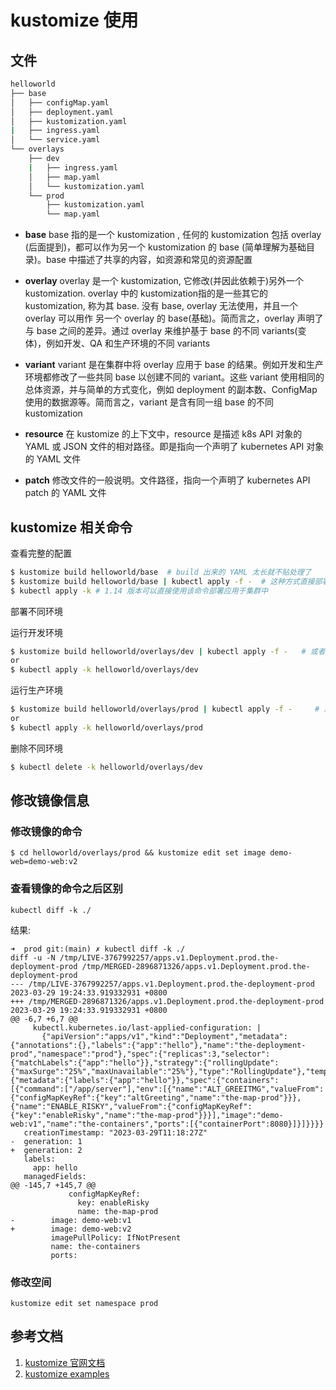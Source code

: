 # kustomize 使用

## 文件

```sh 
helloworld
├── base
│   ├── configMap.yaml
│   ├── deployment.yaml
│   ├── kustomization.yaml
|   ├── ingress.yaml
│   └── service.yaml   
└── overlays
    ├── dev
    |   ├── ingress.yaml
    │   ├── map.yaml
    │   └── kustomization.yaml
    └── prod
        ├── kustomization.yaml
        └── map.yaml
```
* **base**
base 指的是一个 kustomization , 任何的 kustomization 包括 overlay (后面提到)，都可以作为另一个 kustomization 的 base (简单理解为基础目录)。base 中描述了共享的内容，如资源和常见的资源配置

* **overlay**
overlay 是一个 kustomization, 它修改(并因此依赖于)另外一个 kustomization. overlay 中的 kustomization指的是一些其它的 kustomization, 称为其 base. 没有 base, overlay 无法使用，并且一个 overlay 可以用作 另一个 overlay 的 base(基础)。简而言之，overlay 声明了与 base 之间的差异。通过 overlay 来维护基于 base 的不同 variants(变体)，例如开发、QA 和生产环境的不同 variants

* **variant**
variant 是在集群中将 overlay 应用于 base 的结果。例如开发和生产环境都修改了一些共同 base 以创建不同的 variant。这些 variant 使用相同的总体资源，并与简单的方式变化，例如 deployment 的副本数、ConfigMap使用的数据源等。简而言之，variant 是含有同一组 base 的不同 kustomization

* **resource**
在 kustomize 的上下文中，resource 是描述 k8s API 对象的 YAML 或 JSON 文件的相对路径。即是指向一个声明了 kubernetes API 对象的 YAML 文件

* **patch**
修改文件的一般说明。文件路径，指向一个声明了 kubernetes API patch 的 YAML 文件


## kustomize 相关命令

查看完整的配置
```sh
$ kustomize build helloworld/base  # build 出来的 YAML 太长就不贴处理了
$ kustomize build helloworld/base | kubectl apply -f -  # 这种方式直接部署在集群中
$ kubectl apply -k # 1.14 版本可以直接使用该命令部署应用于集群中
```

部署不同环境

运行开发环境
```sh 
$ kustomize build helloworld/overlays/dev | kubectl apply -f -   # 或者 kubectl apply -k
or
$ kubectl apply -k helloworld/overlays/dev 
```
运行生产环境
```sh 
$ kustomize build helloworld/overlays/prod | kubectl apply -f -     # 或者 kubectl apply -k
or 
$ kubectl apply -k helloworld/overlays/prod
```

删除不同环境
```sh 
$ kubectl delete -k helloworld/overlays/dev
```


## 修改镜像信息
### 修改镜像的命令
```shell
$ cd helloworld/overlays/prod && kustomize edit set image demo-web=demo-web:v2
```
### 查看镜像的命令之后区别
```shell
kubectl diff -k ./
```
结果:
```shell
➜  prod git:(main) ✗ kubectl diff -k ./
diff -u -N /tmp/LIVE-3767992257/apps.v1.Deployment.prod.the-deployment-prod /tmp/MERGED-2896871326/apps.v1.Deployment.prod.the-deployment-prod
--- /tmp/LIVE-3767992257/apps.v1.Deployment.prod.the-deployment-prod    2023-03-29 19:24:33.919332931 +0800
+++ /tmp/MERGED-2896871326/apps.v1.Deployment.prod.the-deployment-prod  2023-03-29 19:24:33.919332931 +0800
@@ -6,7 +6,7 @@
     kubectl.kubernetes.io/last-applied-configuration: |
       {"apiVersion":"apps/v1","kind":"Deployment","metadata":{"annotations":{},"labels":{"app":"hello"},"name":"the-deployment-prod","namespace":"prod"},"spec":{"replicas":3,"selector":{"matchLabels":{"app":"hello"}},"strategy":{"rollingUpdate":{"maxSurge":"25%","maxUnavailable":"25%"},"type":"RollingUpdate"},"template":{"metadata":{"labels":{"app":"hello"}},"spec":{"containers":[{"command":["/app/server"],"env":[{"name":"ALT_GREEITMG","valueFrom":{"configMapKeyRef":{"key":"altGreeting","name":"the-map-prod"}}},{"name":"ENABLE_RISKY","valueFrom":{"configMapKeyRef":{"key":"enableRisky","name":"the-map-prod"}}}],"image":"demo-web:v1","name":"the-containers","ports":[{"containerPort":8080}]}]}}}}
   creationTimestamp: "2023-03-29T11:18:27Z"
-  generation: 1
+  generation: 2
   labels:
     app: hello
   managedFields:
@@ -145,7 +145,7 @@
             configMapKeyRef:
               key: enableRisky
               name: the-map-prod
-        image: demo-web:v1
+        image: demo-web:v2
         imagePullPolicy: IfNotPresent
         name: the-containers
         ports:
```

### 修改空间
```shell
kustomize edit set namespace prod
```

## 参考文档
1. [kustomize 官网文档](https://kubernetes.io/zh-cn/docs/tasks/manage-kubernetes-objects)  
2. [kustomize examples](https://github.com/kubernetes-sigs/kustomize/tree/master/examples)